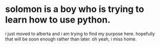 # solomon is a boy who is trying to learn how to use python.
i just moved to alberta and i am trying to find my purpose here.
hopefully that will be soon enough rather than later.
oh yeah, i miss home.
